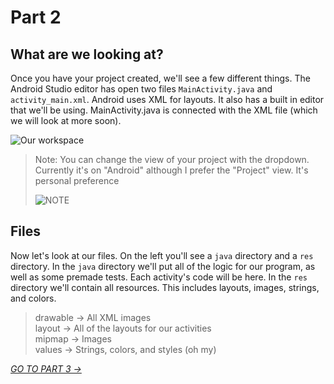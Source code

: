 # Part 2
## What are we looking at?

Once you have your project created, we'll see a few different things. The Android Studio editor has open two files `MainActivity.java` and `activity_main.xml`.
Android uses XML for layouts. It also has a built in editor that we'll be using. MainActivity.java is connected with the XML file (which we will look at more soon).

![Our workspace](https://i.imgur.com/jBt6F1Y.jpg)

> Note: You can change the view of your project with the dropdown. Currently it's on "Android" although I prefer the "Project" view. It's personal preference
> 
> ![NOTE](https://i.imgur.com/77ZsYk0.jpg)

## Files
Now let's look at our files. On the left you'll see a `java` directory and a `res` directory. In the `java` directory we'll put all of the logic for our program, as well as some premade tests. Each activity's code will be here.
In the `res` directory we'll contain all resources. This includes layouts, images, strings, and colors.

> drawable -> All XML images  
> layout -> All of the layouts for our activities  
> mipmap -> Images  
> values -> Strings, colors, and styles (oh my)

[*GO TO PART 3 ->*](part3.html)

